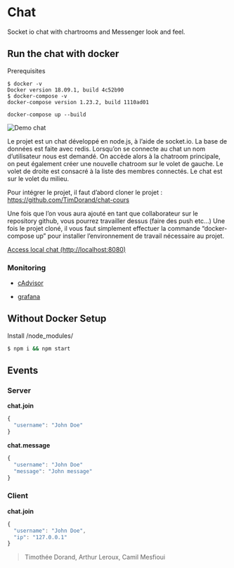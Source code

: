 # Chat
Socket io chat with chartrooms and Messenger look and feel.

## Run the chat with docker

Prerequisites
```
$ docker -v
Docker version 18.09.1, build 4c52b90
$ docker-compose -v
docker-compose version 1.23.2, build 1110ad01
```

```
docker-compose up --build
```

![Demo chat](http://g.recordit.co/ymP9OKMjzm.gif)

Le projet est un chat développé en node.js, à l’aide de socket.io. La base de données est faite avec redis.
Lorsqu’on se connecte au chat un nom d’utilisateur nous est demandé. On accède alors à la chatroom principale, on peut également créer une nouvelle chatroom sur le volet de gauche. Le volet de droite est consacré à la liste des membres connectés.
Le chat est sur le volet du milieu.

Pour intégrer le projet, il faut d’abord cloner le projet : https://github.com/TimDorand/chat-cours

Une fois que l’on vous aura ajouté en tant que collaborateur sur le repository github, vous pourrez travailler dessus (faire des push etc…)
Une fois le projet cloné, il vous faut simplement effectuer la commande “docker-compose up” pour installer l’environnement de travail nécessaire au projet.




[Access local chat (http://localhost:8080)](http://localhost:8888)

### Monitoring

- [cAdvisor](http://localhost:8080)

- [grafana](http://localhost:3000)



## Without Docker Setup

Install /node_modules/

```bash
$ npm i && npm start
```

## Events

### Server

**chat.join**

```js
{
  "username": "John Doe"
}
```

**chat.message**

````js
{
  "username": "John Doe"
  "message": "John message"
}
````
### Client

**chat.join**

```js
{
  "username": "John Doe",
  "ip": "127.0.0.1"
}

```



> Timothée Dorand, Arthur Leroux, Camil Mesfioui
